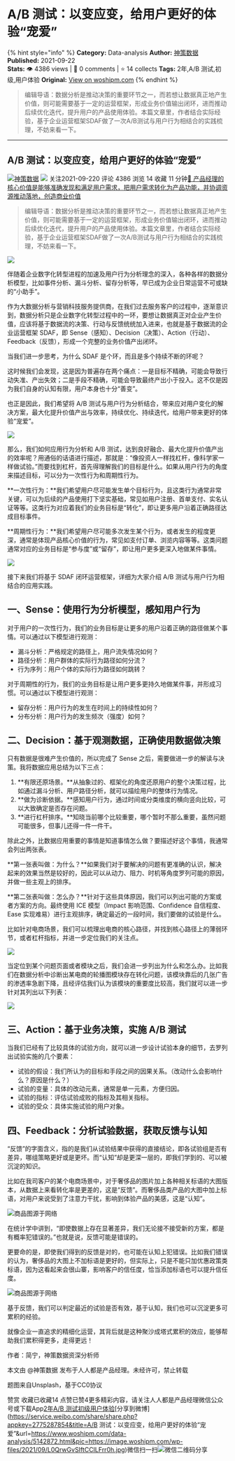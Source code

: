# A/B 测试：以变应变，给用户更好的体验“宠爱”
{% hint style="info" %}
**Category:** Data-analysis
**Author:** [神策数据](https://www.woshipm.com/u/68466)
**Published:** 2021-09-22  
**Stats:** 👁️ 4386 views | 💬 0 comments | ⭐ 14 collects
**Tags:** 2年,A/B 测试,初级,用户体验
**Original:** [View on woshipm.com](https://www.woshipm.com/data-analysis/5142872.html)
{% endhint %}
> 编辑导语：数据分析是推动决策的重要环节之一，而若想让数据真正地产生价值，则可能需要基于一定的运营框架，形成业务价值输出闭环，进而推动后续优化迭代，提升用户的产品使用体验。本篇文章里，作者结合实际经验，基于企业运营框架SDAF做了一次A/B测试与用户行为相结合的实践梳理，不妨来看一下。

---

## A/B 测试：以变应变，给用户更好的体验“宠爱”

[![](https://static.woshipm.com/view/woshipm_api_def_20240109112039_9620.png?imageView2/1/w/72/h/72/q/100)](https://www.woshipm.com/u/68466)[神策数据](https://www.woshipm.com/u/68466) ![](https://static.woshipm.com/tag/1122_1@2x.png) 关注2021-09-220 评论 4386 浏览 14 收藏 11 分钟[🔗 产品经理的核心价值是能够准确发现和满足用户需求，把用户需求转化为产品功能，并协调资源推动落地，创造商业价值](https://ke.qidianla.com/courses/90pm)

> 编辑导语：数据分析是推动决策的重要环节之一，而若想让数据真正地产生价值，则可能需要基于一定的运营框架，形成业务价值输出闭环，进而推动后续优化迭代，提升用户的产品使用体验。本篇文章里，作者结合实际经验，基于企业运营框架SDAF做了一次A/B测试与用户行为相结合的实践梳理，不妨来看一下。

![](https://image.woshipm.com/wp-files/2021/09/L0QrwGvSIftCCILFrr0h.jpg)

伴随着企业数字化转型进程的加速及用户行为分析理念的深入，各种各样的数据分析模型，比如事件分析、漏斗分析、留存分析等，早已成为企业日常运营不可或缺的“小助手”。

作为大数据分析与营销科技服务提供商，在我们过去服务客户的过程中，逐渐意识到，数据分析只是企业数字化转型过程中的一环，要想让数据真正对企业产生价值，应该将基于数据流的决策、行动与反馈统统加入进来，也就是基于数据流的企业运营框架 SDAF，即 Sense（感知）、Decision（决策）、Action（行动）、Feedback（反馈），形成一个完整的业务价值产出闭环。

当我们进一步思考，为什么 SDAF 是个环，而且是多个持续不断的环呢？

这时候我们会发现，这是因为普遍存在两个痛点：一是目标不精确，可能会导致行动失准、产出失效；二是手段不精确，可能会导致最终产出小于投入。这不仅是因为我们自身的认知有限，用户本身也十分“善变”。

也正是因此，我们希望将 A/B 测试与用户行为分析结合，带来应对用户变化的解决方案，最大化提升价值产出与效率，持续优化、持续迭代，给用户带来更好的体验“宠爱”。

![](https://image.woshipm.com/wp-files/2021/09/hlNIPfsBi2QrV3rLc7ev.png)

那么，我们如何应用行为分析和 A/B 测试，达到良好融合、最大化提升价值产出的效率呢？用通俗的话语进行描述，那就是：“像投资人一样找杠杆，像科学家一样做试验。”而要找到杠杆，首先得理解我们的目标是什么。如果从用户行为的角度来描述目标，可以分为一次性行为和周期性行为。

**一次性行为：**我们希望用户尽可能发生单个目标行为，且这类行为通常非常关键，可以为后续的产品使用打下坚实基础，常见如用户注册、首单支付、实名认证等等。这类行为对应着我们的业务目标是“转化”，即让更多用户沿着正确路径达成目标事件。

**周期性行为：**我们希望用户尽可能多次发生某个行为，或者发生的程度更深，通常是体现产品核心价值的行为，常见如支付订单、浏览内容等等。这类问题通常对应的业务目标是“参与度”或“留存”，即让用户更多更深入地做某件事情。

![](https://image.woshipm.com/wp-files/2021/09/rQ2iRBh5EqMyamIKv4LX.png)

接下来我们将基于 SDAF 闭环运营框架，详细为大家介绍 A/B 测试与用户行为相结合的应用实践。

## 一、Sense：使用行为分析模型，感知用户行为

对于用户的一次性行为，我们的业务目标是让更多的用户沿着正确的路径做某个事情。可以通过以下模型进行观测：

*   漏斗分析：严格规定的路径上，用户流失情况如何？
*   路径分析：用户群体的实际行为路径如何分流？
*   行为序列：用户个体的实际行为路径如何跳转？

对于周期性的行为，我们的业务目标是让用户更多更持久地做某件事，并形成习惯。可以通过以下模型进行观测：

*   留存分析：用户行为的发生在时间上的持续性如何？
*   分布分析：用户行为的发生频次（强度）如何？

## 二、Decision：基于观测数据，正确使用数据做决策

只有数据是很难产生价值的，所以完成了 Sense 之后，需要做进一步的解读与决策。我将数据应用总结为以下三点：

1.  **有限还原场景。**从抽象过的、框架化的角度还原用户的整个决策过程，比如通过漏斗分析、用户路径分析，就可以描绘用户的整体行为情况。
2.  **做为诊断依据。**感知用户行为，通过时间或分类维度的横向竖向比较，可以大致确定是否存在问题。
3.  **进行杠杆排序。**知晓当前哪个比较重要，哪个暂时不那么重要，虽然问题可能很多，但事儿还得一件一件干。

除此之外，比数据应用重要的事情是知道事情怎么做？要描述好这个事情，我通常会列出两张表。

**第一张表叫做：为什么？**如果我们对于要解决的问题有更准确的认识，解决起来的效果当然是较好的，因此可以从动力、阻力、时机等角度罗列可能的原因，并做一些主观上的排序。

**第二张表叫做：怎么办？**针对于这些具体原因，我们可以列出可能的方案或者方案的方向。最终使用 ICE 模型（Impact 影响范围、Confidence 自信程度、Ease 实现难易）进行主观排序，确定最近的一段时间，我们要做的试验是什么。

比如针对电商场景，我们可以梳理出电商的核心路径，并找到核心路径上的薄弱环节，或者杠杆指标，并进一步定位我们的关注点。

![](https://image.woshipm.com/wp-files/2021/09/uiXQWhIh5lETOGC8MCQb.png)

当定位到某个问题页面或者模块之后，我们会进一步列出为什么和怎么办。比如我们在数据分析中诊断出某电商的轮播图模块存在转化问题，该模块靠后的几张广告的渗透率急剧下降，且经评估我们认为该模块的重要度比较高，我们就可以进一步针对其列出以下列表：

![](https://image.woshipm.com/wp-files/2021/09/NDKtnBRdTGUt1lpsyGbP.png)

## 三、Action：基于业务决策，实施 A/B 测试

当我们已经有了比较具体的试验方向，就可以进一步设计试验本身的细节，去罗列出试验实施的几个要素：

*   试验的假设：我们所认为的目标和手段之间的因果关系。（改动什么会影响什么？原因是什么？）
*   试验的变量：具体的改动元素，通常是单一元素，方便归因。
*   试验的指标：评估试验成败的指标及其相关指标。
*   试验的受众：具体实施试验的用户对象。

## 四、Feedback：分析试验数据，获取反馈与认知

“反馈”的字面含义，指的是我们从试验结果中获得的直接结论，即各试验组是否有差异，哪组策略更好或是更坏。而“认知”却是更深一层的，即我们学到的、可以被沉淀的知识。

比如在我司客户的某个电商场景中，对于奢侈品的图片加上各种相关标语的大图版本，从数据上来看转化率是更差的，这是“反馈”。而奢侈品类产品的大图中加上标语，对用户来说受到了注意力干扰，影响到体验产品的美感，这是“认知”。

![商品图源于网络](https://image.woshipm.com/wp-files/2021/09/QLl1XcEv1WXzbYRM4DLE.png)

在统计学中讲到，“即使数据上存在显著差异，我们无论接不接受新的方案，都是有概率犯错误的。”也就是说，反馈可能是错误的。

更要命的是，即使我们得到的反馈是对的，也可能在认知上犯错误。比如我们错误的认为，奢侈品的大图上不加标语是更好的，但实际上，只是不能只加优惠政策类标语，因为这看起来会很山寨，影响客户的信任度，恰当添加标语也可以提升信任度。

![商品图源于网络](https://image.woshipm.com/wp-files/2021/09/OfXSeZcAL48pDSIZarQK.png)

基于反馈，我们可以判定最近的试验是否有效，基于认知，我们也可以沉淀更多可累积的经验。

就像企业一直追求的精细化运营，其背后就是这种聚沙成塔式累积的效应，能够帮助我们累积得更多，走得更远！

作者：简宁，神策数据资深分析师

本文由 @神策数据 发布于人人都是产品经理。未经许可，禁止转载

题图来自Unsplash，基于CC0协议

赞赏 收藏已收藏14 点赞已赞4更多精彩内容，请关注人人都是产品经理微信公众号或下载App[2年](https://www.woshipm.com/tag/2%e5%b9%b4)[A/B 测试](https://www.woshipm.com/tag/ab-%e6%b5%8b%e8%af%95)[初级](https://www.woshipm.com/tag/%e5%88%9d%e7%ba%a7)[用户体验](https://www.woshipm.com/tag/ue)[分享到微博](https://service.weibo.com/share/share.php?appkey=2775287854&title=A/B 测试：以变应变，给用户更好的体验“宠爱”&url=https://www.woshipm.com/data-analysis/5142872.html&pic=https://image.woshipm.com/wp-files/2021/09/L0QrwGvSIftCCILFrr0h.jpg)微信扫一扫![微信二维码](https://api.pwmqr.com/qrcode/create/?url=https://www.woshipm.com/data-analysis/5142872.html)分享